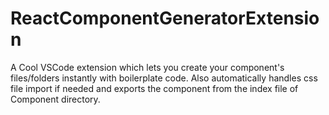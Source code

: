 # ReactComponentGeneratorExtension
A Cool VSCode extension which lets you create your component's files/folders instantly with boilerplate code. Also automatically handles css file import if needed and exports the component from the index file of Component directory.

